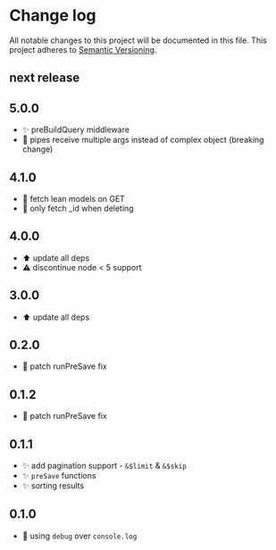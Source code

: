 # Change log

All notable changes to this project will be documented in this file.
This project adheres to [Semantic Versioning](http://semver.org/).

## next release


## 5.0.0

- :sparkles: preBuildQuery middleware
- :art: pipes receive multiple args instead of complex object (breaking change)

## 4.1.0

* :racehorse: fetch lean models on GET
* :racehorse: only fetch _id when deleting

## 4.0.0

* :arrow_up: update all deps
* :warning: discontinue node < 5 support

## 3.0.0

* :arrow_up: update all deps

## 0.2.0

* :bug: patch runPreSave fix


## 0.1.2

* :bug: patch runPreSave fix


## 0.1.1

* :sparkles: add pagination support - `&$limit` & `&$skip`
* :sparkles: `preSave` functions
* :sparkles: sorting results


## 0.1.0

* :art: using `debug` over `console.log`
